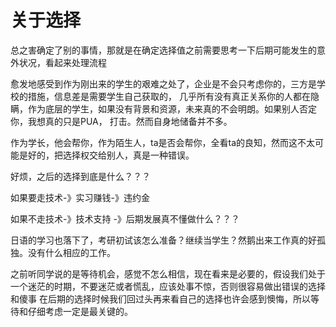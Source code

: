 # 关于选择

总之害确定了别的事情，那就是在确定选择值之前需要思考一下后期可能发生的意外状况，看起来处理流程

愈发地感受到作为刚出来的学生的艰难之处了，企业是不会只考虑你的，三方是学校的措施，信息差是需要学生自己获取的，
几乎所有没有真正关系你的人都在隐瞒，作为底层的学生，如果没有背景和资源，未来真的不会明朗。如果别人否定你，我想真的只是PUA，
打击。然而自身地储备并不多。

作为学长，他会帮你，作为陌生人，ta是否会帮你，全看ta的良知，然而这不太可能是好的，把选择权交给别人，真是一种错误。

好烦，之后的选择到底是什么？？？

如果要走技术-》实习赚钱-》违约金

如果不走技术-》技术支持 -》后期发展真不懂做什么？？？

日语的学习也落下了，考研初试该怎么准备？继续当学生？然鹅出来工作真的好孤独。没有什么相应的工作。

之前听同学说的是等待机会，感觉不怎么相信，现在看来是必要的，假设我们处于一个迷茫的时期，不要迷茫或者慌乱，应该处事不惊，否则很容易做出错误的选择和傻事
在后期的选择时候我们回过头再来看自己的选择也许会感到懊悔，所以等待和仔细考虑一定是最关键的。
